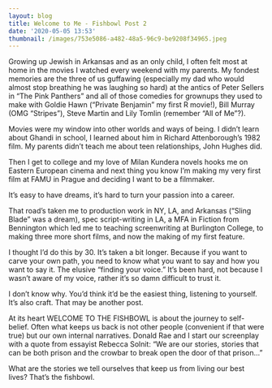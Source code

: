 ```yaml
---
layout: blog
title: Welcome to Me - Fishbowl Post 2
date: '2020-05-05 13:53'
thumbnail: /images/753e5086-a482-48a5-96c9-be9208f34965.jpeg
---
```

Growing up Jewish in Arkansas and as an only child, I often felt most at home in the movies I watched every weekend with my parents. My fondest memories are the three of us guffawing (especially my dad who would almost stop breathing he was laughing so hard) at the antics of Peter Sellers in “The Pink Panthers” and all of those comedies for grownups they used to make with Goldie Hawn (“Private Benjamin” my first R movie!), Bill Murray (OMG “Stripes”), Steve Martin and Lily Tomlin (remember “All of Me”?).

Movies were my window into other worlds and ways of being. I didn’t learn about Ghandi in school, I learned about him in Richard Attenborough’s 1982 film. My parents didn’t teach me about teen relationships, John Hughes did.

Then I get to college and my love of Milan Kundera novels hooks me on Eastern European cinema and next thing you know I’m making my very first film at FAMU in Prague and deciding I want to be a filmmaker.

It’s easy to have dreams, it’s hard to turn your passion into a career.

That road’s taken me to production work in NY, LA, and Arkansas (“Sling Blade” was a dream), spec script-writing in LA, a MFA in Fiction from Bennington which led me to teaching screenwriting at Burlington College, to making three more short films, and now the making of my first feature.

I thought I’d do this by 30. It’s taken a bit longer. Because if you want to carve your own path, you need to know what you want to say and how you want to say it. The elusive “finding your voice.” It’s been hard, not because I wasn’t aware of my voice, rather it’s so damn difficult to trust it.

I don’t know why. You’d think it’d be the easiest thing, listening to yourself. It’s also craft. That may be another post.

At its heart WELCOME TO THE FISHBOWL is about the journey to self-belief. Often what keeps us back is not other people (convenient if that were true) but our own internal narratives. Donald Rae and I start our screenplay with a quote from essayist Rebecca Solnit: “We are our stories, stories that can be both prison and the crowbar to break open the door of that prison…”

What are the stories we tell ourselves that keep us from living our best lives? That’s the fishbowl.